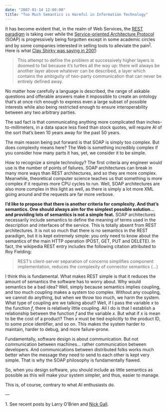 ```yaml
---
date: "2007-01-14 12:00:00"
title: "Too Much Semantics is Harmful in Information Technology"
---
```




It has become evident that, in the realm of Web Services, the [REST paradigm](https://en.wikipedia.org/wiki/REST) is taking over while the [Service-oriented Architecture Protocol](https://en.wikipedia.org/wiki/Service-oriented_architecture) (SOAP) is progressively being forgotten except in some academic circles and by some companies interested in selling tools to alleviate the pain<sup>[1](#too1)</sup>.
Here is what [Clay Shirky was saying in 2001](http://webservices.xml.com/pub/a/ws/2001/10/03/webservices.html?page=2#wsdluddi):

>This attempt to define the problem at successively higher layers is doomed to fail because it&rsquo;s turtles all the way up: there will always be another layer above whatever can be described, a layer which contains the ambiguity of two-party communication that can never be entirely defined away.

 No matter how carefully a language is described, the range of askable questions and offerable answers make it impossible to create an ontology that&rsquo;s at once rich enough to express even a large subset of possible interests while also being restricted enough to ensure interoperability between any two arbitrary parties.

 The sad fact is that communicating anything more complicated than inches-to-millimeters, in a data space less fixed than stock quotes, will require AI of the sort that&rsquo;s been 10 years away for the past 50 years.



The main reason being put forward is that SOAP is simply too complex. But does complexity means here? The Web is something incredibly complex if you consider how many parts it has, yet, we consider it to be simple.

How to recognize a simple technology? The first criteria any engineer would use is the number of points of failures. SOAP architectures can break in many more ways than REST architectures, and so they are more complex. Meanwhile, theoretical computer science teaches us that something is more complex if it requires more CPU cycles to run. Well, SOAP architectures are also more complex in this light as well, as there is simply a lot more XML going around and the requests are far more verbose.

__I&rsquo;d like to propose that there is another criteria for complexity. And that&rsquo;s semantics. One should always aim for the simplest possible solution&hellip; and providing lots of semantics is not a simple feat.__ SOAP architectures necessarily include semantics to define the meaning of terms used in the description and interfaces of the service. This is totally absent from REST architectures. It is not so much that there is no semantics in the REST paradigm, but it is kept extremely simple: you only need to know about the semantics of the main HTTP operation (POST, GET, PUT and DELETE). In fact, the wikipedia REST entry includes the following citation attributed to Roy Fielding:

> REST&rsquo;s client-server separation of concerns simplifies component implementation, reduces the complexity of connector semantics (&hellip;)


I think this is fundamental. What makes REST simple is that it reduces the amount of semantics the software has to worry about.
Why would semantics be a bad idea? Well, simply because semantics implies coupling, and too much coupling makes a system too complex. Without any coupling, we cannot do anything, but when we throw too much, we harm the system. What type of coupling are we talking about? Well, if I pass the variable <var>x</var> to the function <var>f</var>, there is relatively little coupling. All I do is that I establish a relationship between the function <var>f</var> and the variable <var>x</var>. But what if <var>x</var> is mean to be the cost of a product? Then <var>x</var> must be tied explicitly to the product ID, to some price identifier, and so on. This makes the system harder to maintain, harder to debug, and more failure-prone.

Fundamentally, software design is about communication. But not communication between machines&hellip; rather communication between developers. And communications between distributed folks works much better when the message they need to send to each other is kept very simple. That is why the SOAP philosophy is fundamentally flawed.

So, when you design software, you should include as little semantics as possible as this will make your system simpler, and thus, easier to manage.

This is, of course, contrary to what AI enthusiasts do.

&mdash;

<a name="too1"></a>1. See recent posts by Larry O&rsquo;Brien and [Nick Gall](http://www.w3.org/2007/01/wos-papers/gall).

